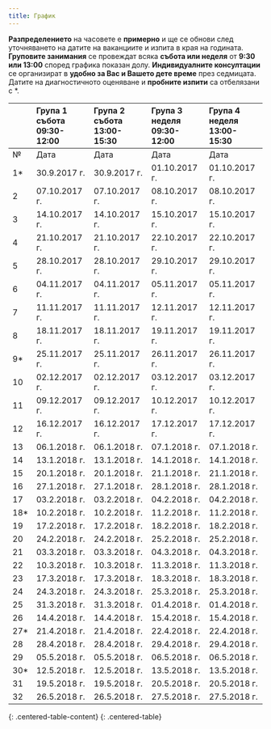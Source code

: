 ```yaml
---
title: График
---
```


**Разпределението** на часовете е **примерно** и ще се обнови след уточняването на датите на ваканциите и изпита в края на годината.
**Груповите занимания** се провеждат всяка **събота или неделя** от **9:30 или 13:00** според графика показан долу.
**Индивидуалните консултации** се организират в **удобно за Вас и Вашето дете време** през седмицата. Датите на диагностичното оценяване и **пробните изпити** са отбелязани с \*.

|     | Група 1 <br> събота <br> 09:30-12:00 | Група 2 <br> събота <br> 13:00-15:30 | Група 3 <br> неделя <br> 09:30-12:00 | Група 4 <br> неделя <br> 13:00-15:30|
|:----|:--------------|:--------------|:--------------|:--------------|
| №   | Дата          | Дата          | Дата          | Дата          |
| 1*  | 30.9.2017 г.  | 30.9.2017 г.  | 01.10.2017 г. | 01.10.2017 г. |
| 2   | 07.10.2017 г. | 07.10.2017 г. | 08.10.2017 г. | 08.10.2017 г. |
| 3   | 14.10.2017 г. | 14.10.2017 г. | 15.10.2017 г. | 15.10.2017 г. |
| 4   | 21.10.2017 г. | 21.10.2017 г. | 22.10.2017 г. | 22.10.2017 г. |
| 5   | 28.10.2017 г. | 28.10.2017 г. | 29.10.2017 г. | 29.10.2017 г. |
| 6   | 04.11.2017 г. | 04.11.2017 г. | 05.11.2017 г. | 05.11.2017 г. |
| 7   | 11.11.2017 г. | 11.11.2017 г. | 12.11.2017 г. | 12.11.2017 г. |
| 8   | 18.11.2017 г. | 18.11.2017 г. | 19.11.2017 г. | 19.11.2017 г. |
| 9*  | 25.11.2017 г. | 25.11.2017 г. | 26.11.2017 г. | 26.11.2017 г. |
| 10  | 02.12.2017 г. | 02.12.2017 г. | 03.12.2017 г. | 03.12.2017 г. |
| 11  | 09.12.2017 г. | 09.12.2017 г. | 10.12.2017 г. | 10.12.2017 г. |
| 12  | 16.12.2017 г. | 16.12.2017 г. | 17.12.2017 г. | 17.12.2017 г. |
| 13  | 06.1.2018 г.  | 06.1.2018 г.  | 07.1.2018 г.  | 07.1.2018 г.  |
| 14  | 13.1.2018 г.  | 13.1.2018 г.  | 14.1.2018 г.  | 14.1.2018 г.  |
| 15  | 20.1.2018 г.  | 20.1.2018 г.  | 21.1.2018 г.  | 21.1.2018 г.  |
| 16  | 27.1.2018 г.  | 27.1.2018 г.  | 28.1.2018 г.  | 28.1.2018 г.  |
| 17  | 03.2.2018 г.  | 03.2.2018 г.  | 04.2.2018 г.  | 04.2.2018 г.  |
| 18* | 10.2.2018 г.  | 10.2.2018 г.  | 11.2.2018 г.  | 11.2.2018 г.  |
| 19  | 17.2.2018 г.  | 17.2.2018 г.  | 18.2.2018 г.  | 18.2.2018 г.  |
| 20  | 24.2.2018 г.  | 24.2.2018 г.  | 25.2.2018 г.  | 25.2.2018 г.  |
| 21  | 03.3.2018 г.  | 03.3.2018 г.  | 04.3.2018 г.  | 04.3.2018 г.  |
| 22  | 10.3.2018 г.  | 10.3.2018 г.  | 11.3.2018 г.  | 11.3.2018 г.  |
| 23  | 17.3.2018 г.  | 17.3.2018 г.  | 18.3.2018 г.  | 18.3.2018 г.  |
| 24  | 24.3.2018 г.  | 24.3.2018 г.  | 25.3.2018 г.  | 25.3.2018 г.  |
| 25  | 31.3.2018 г.  | 31.3.2018 г.  | 01.4.2018 г.  | 01.4.2018 г.  |
| 26  | 14.4.2018 г.  | 14.4.2018 г.  | 15.4.2018 г.  | 15.4.2018 г.  |
| 27* | 21.4.2018 г.  | 21.4.2018 г.  | 22.4.2018 г.  | 22.4.2018 г.  |
| 28  | 28.4.2018 г.  | 28.4.2018 г.  | 29.4.2018 г.  | 29.4.2018 г.  |
| 29  | 05.5.2018 г.  | 05.5.2018 г.  | 06.5.2018 г.  | 06.5.2018 г.  |
| 30* | 12.5.2018 г.  | 12.5.2018 г.  | 13.5.2018 г.  | 13.5.2018 г.  |
| 31  | 19.5.2018 г.  | 19.5.2018 г.  | 20.5.2018 г.  | 20.5.2018 г.  |
| 32  | 26.5.2018 г.  | 26.5.2018 г.  | 27.5.2018 г.  | 27.5.2018 г.  |
{: .centered-table-content}
{: .centered-table}
